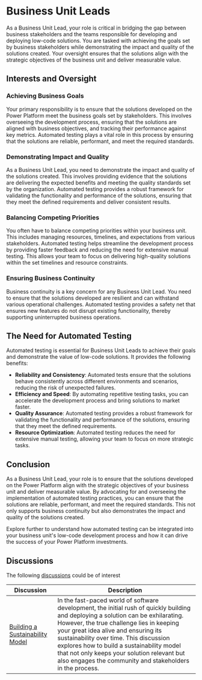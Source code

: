 # Business Unit Leads

As a Business Unit Lead, your role is critical in bridging the gap between business stakeholders and the teams responsible for developing and deploying low-code solutions. You are tasked with achieving the goals set by business stakeholders while demonstrating the impact and quality of the solutions created. Your oversight ensures that the solutions align with the strategic objectives of the business unit and deliver measurable value.

## Interests and Oversight

### Achieving Business Goals

Your primary responsibility is to ensure that the solutions developed on the Power Platform meet the business goals set by stakeholders. This involves overseeing the development process, ensuring that the solutions are aligned with business objectives, and tracking their performance against key metrics. Automated testing plays a vital role in this process by ensuring that the solutions are reliable, performant, and meet the required standards.

### Demonstrating Impact and Quality

As a Business Unit Lead, you need to demonstrate the impact and quality of the solutions created. This involves providing evidence that the solutions are delivering the expected benefits and meeting the quality standards set by the organization. Automated testing provides a robust framework for validating the functionality and performance of the solutions, ensuring that they meet the defined requirements and deliver consistent results.

### Balancing Competing Priorities

You often have to balance competing priorities within your business unit. This includes managing resources, timelines, and expectations from various stakeholders. Automated testing helps streamline the development process by providing faster feedback and reducing the need for extensive manual testing. This allows your team to focus on delivering high-quality solutions within the set timelines and resource constraints.

### Ensuring Business Continuity

Business continuity is a key concern for any Business Unit Lead. You need to ensure that the solutions developed are resilient and can withstand various operational challenges. Automated testing provides a safety net that ensures new features do not disrupt existing functionality, thereby supporting uninterrupted business operations.

## The Need for Automated Testing

Automated testing is essential for Business Unit Leads to achieve their goals and demonstrate the value of low-code solutions. It provides the following benefits:

- **Reliability and Consistency**: Automated tests ensure that the solutions behave consistently across different environments and scenarios, reducing the risk of unexpected failures.
- **Efficiency and Speed**: By automating repetitive testing tasks, you can accelerate the development process and bring solutions to market faster.
- **Quality Assurance**: Automated testing provides a robust framework for validating the functionality and performance of the solutions, ensuring that they meet the defined requirements.
- **Resource Optimization**: Automated testing reduces the need for extensive manual testing, allowing your team to focus on more strategic tasks.

## Conclusion

As a Business Unit Lead, your role is to ensure that the solutions developed on the Power Platform align with the strategic objectives of your business unit and deliver measurable value. By advocating for and overseeing the implementation of automated testing practices, you can ensure that the solutions are reliable, performant, and meet the required standards. This not only supports business continuity but also demonstrates the impact and quality of the solutions created.

Explore further to understand how automated testing can be integrated into your business unit's low-code development process and how it can drive the success of your Power Platform investments.

## Discussions

The following [discussions](../discussion/) could be of interest

| Discussion | Description |
|------------|-------------|
[Building a Sustainability Model](../discussion/building-a-sustainability-model.md) | In the fast-paced world of software development, the initial rush of quickly building and deploying a solution can be exhilarating. However, the true challenge lies in keeping your great idea alive and ensuring its sustainability over time. This discussion explores how to build a sustainability model that not only keeps your solution relevant but also engages the community and stakeholders in the process. | [Link](https://github.com/Grant-Archibald-MS/powerfuldev-testing/issues/5)